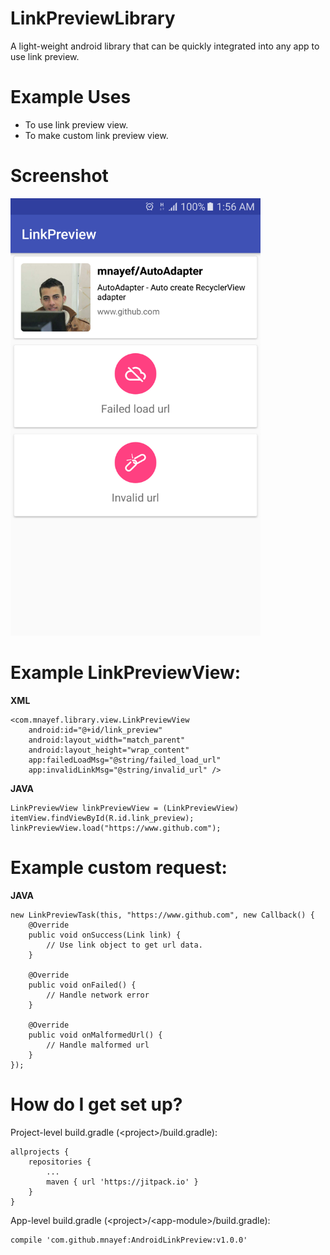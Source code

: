 # LinkPreviewLibrary
A light-weight android library that can be quickly integrated into any app to use link preview.

# Example Uses
- To use link preview view.
- To make custom link preview view.

# Screenshot
<img src="screenshots/screenshot.png" width="400px" height="700px">

# Example LinkPreviewView:

**XML**
```
<com.mnayef.library.view.LinkPreviewView
    android:id="@+id/link_preview"
    android:layout_width="match_parent"
    android:layout_height="wrap_content"
    app:failedLoadMsg="@string/failed_load_url"
    app:invalidLinkMsg="@string/invalid_url" />
```

**JAVA**
```
LinkPreviewView linkPreviewView = (LinkPreviewView) itemView.findViewById(R.id.link_preview);
linkPreviewView.load("https://www.github.com");
```

# Example custom request:

**JAVA**
```
new LinkPreviewTask(this, "https://www.github.com", new Callback() {
    @Override
    public void onSuccess(Link link) {
        // Use link object to get url data.
    }

    @Override
    public void onFailed() {
        // Handle network error
    }

    @Override
    public void onMalformedUrl() {
        // Handle malformed url 
    }
});
```

# How do I get set up? 

Project-level build.gradle \(\<project>/build.gradle):
```
allprojects {
    repositories {
        ...
        maven { url 'https://jitpack.io' }
    }
}
```

App-level build.gradle \(\<project>/\<app-module>/build.gradle):

```
compile 'com.github.mnayef:AndroidLinkPreview:v1.0.0'
```
